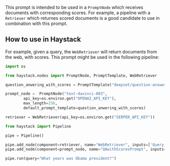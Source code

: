 This prompt is intended to be used in a `PromptNode` which receives documents with corresponding scores. For example, a pipeline with a `Retriever` which returnes scored documents is a good candidate to use in combination with this prompt.

## How to use in Haystack

For example, given a query, the `WebRetriever` will return documents from the web, with scores. This prompt might be used in the following pipeline:

```python
import os

from haystack.nodes import PromptNode, PromptTemplate, WebRetriever

question_anwering_with_scores = PromptTemplate("deepset/question-answering-with-document-scores")

prompt_node =  PromptNode("text-davinci-003",
        api_key=os.environ.get("OPENAI_API_KEY"),
        max_length=256,
        default_prompt_template=question_anwering_with_scores)

retriever = WebRetriever(api_key=os.environ.get("SERPER_API_KEY"))

```

```python
from haystack import Pipeline

pipe = Pipeline()

pipe.add_node(component=retriever, name="WebRetriever", inputs=['Query'])
pipe.add_node(component=prompt_node, name="QAwithScoresPrompt", inputs=['WebRetriever'])
```

```python
pipe.run(query="What years was Obama president?")
```
